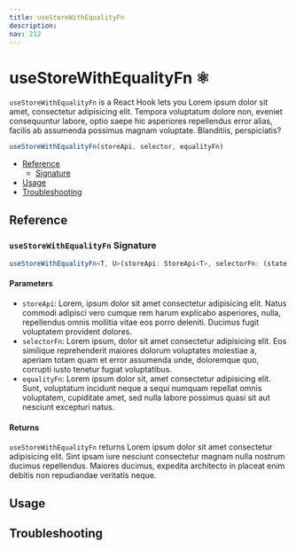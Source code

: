 ```yaml
---
title: useStoreWithEqualityFn
description:
nav: 212
---
```


# useStoreWithEqualityFn ⚛️

`useStoreWithEqualityFn` is a React Hook lets you Lorem ipsum dolor sit amet, consectetur
adipisicing elit. Tempora voluptatum dolore non, eveniet consequuntur labore, optio saepe hic
asperiores repellendus error alias, facilis ab assumenda possimus magnam voluptate. Blanditiis,
perspiciatis?

```js
useStoreWithEqualityFn(storeApi, selector, equalityFn)
```

- [Reference](#reference)
  - [Signature](#usestorewithequalityfn-signature)
- [Usage](#usage)
- [Troubleshooting](#troubleshooting)

## Reference

### `useStoreWithEqualityFn` Signature

```ts
useStoreWithEqualityFn<T, U>(storeApi: StoreApi<T>, selectorFn: (state: T) => U, equalityFn?: (a: T, b: T) => boolean): U
```

#### Parameters

- `storeApi`: Lorem, ipsum dolor sit amet consectetur adipisicing elit. Natus commodi adipisci vero
  cumque rem harum explicabo asperiores, nulla, repellendus omnis mollitia vitae eos porro
  deleniti. Ducimus fugit voluptatem provident dolores.
- `selectorFn`: Lorem ipsum, dolor sit amet consectetur adipisicing elit. Eos similique reprehenderit
  maiores dolorum voluptates molestiae a, aperiam totam quam et error assumenda unde, doloremque
  quo, corrupti iusto tenetur fugiat voluptatibus.
- `equalityFn`: Lorem ipsum dolor sit, amet consectetur adipisicing elit. Sunt, voluptatum incidunt
  neque a sequi numquam repellat omnis voluptatem, cupiditate amet, sed nulla labore possimus quasi
  sit aut nesciunt excepturi natus.

#### Returns

`useStoreWithEqualityFn` returns Lorem ipsum dolor sit amet consectetur adipisicing elit. Sint
ipsam iure nesciunt consectetur magnam nulla nostrum ducimus repellendus. Maiores ducimus, expedita
architecto in placeat enim debitis non repudiandae veritatis neque.

## Usage

## Troubleshooting
